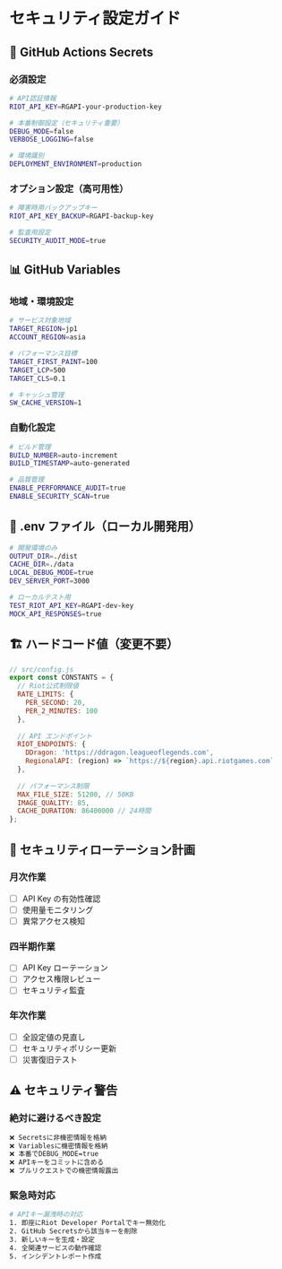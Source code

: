 # セキュリティ設定ガイド

## 🔐 GitHub Actions Secrets

### 必須設定
```bash
# API認証情報
RIOT_API_KEY=RGAPI-your-production-key

# 本番制御設定（セキュリティ重要）
DEBUG_MODE=false
VERBOSE_LOGGING=false

# 環境識別
DEPLOYMENT_ENVIRONMENT=production
```

### オプション設定（高可用性）
```bash
# 障害時用バックアップキー
RIOT_API_KEY_BACKUP=RGAPI-backup-key

# 監査用設定
SECURITY_AUDIT_MODE=true
```

## 📊 GitHub Variables

### 地域・環境設定
```bash
# サービス対象地域
TARGET_REGION=jp1
ACCOUNT_REGION=asia

# パフォーマンス目標
TARGET_FIRST_PAINT=100
TARGET_LCP=500
TARGET_CLS=0.1

# キャッシュ管理
SW_CACHE_VERSION=1
```

### 自動化設定
```bash
# ビルド管理
BUILD_NUMBER=auto-increment
BUILD_TIMESTAMP=auto-generated

# 品質管理
ENABLE_PERFORMANCE_AUDIT=true
ENABLE_SECURITY_SCAN=true
```

## 📁 .env ファイル（ローカル開発用）

```bash
# 開発環境のみ
OUTPUT_DIR=./dist
CACHE_DIR=./data
LOCAL_DEBUG_MODE=true
DEV_SERVER_PORT=3000

# ローカルテスト用
TEST_RIOT_API_KEY=RGAPI-dev-key
MOCK_API_RESPONSES=true
```

## 🏗️ ハードコード値（変更不要）

```javascript
// src/config.js
export const CONSTANTS = {
  // Riot公式制限値
  RATE_LIMITS: {
    PER_SECOND: 20,
    PER_2_MINUTES: 100
  },
  
  // API エンドポイント
  RIOT_ENDPOINTS: {
    DDragon: 'https://ddragon.leagueoflegends.com',
    RegionalAPI: (region) => `https://${region}.api.riotgames.com`
  },
  
  // パフォーマンス制限
  MAX_FILE_SIZE: 51200, // 50KB
  IMAGE_QUALITY: 85,
  CACHE_DURATION: 86400000 // 24時間
};
```

## 🔄 セキュリティローテーション計画

### 月次作業
- [ ] API Key の有効性確認
- [ ] 使用量モニタリング
- [ ] 異常アクセス検知

### 四半期作業
- [ ] API Key ローテーション
- [ ] アクセス権限レビュー
- [ ] セキュリティ監査

### 年次作業
- [ ] 全設定値の見直し
- [ ] セキュリティポリシー更新
- [ ] 災害復旧テスト

## ⚠️ セキュリティ警告

### 絶対に避けるべき設定
```bash
❌ Secretsに非機密情報を格納
❌ Variablesに機密情報を格納  
❌ 本番でDEBUG_MODE=true
❌ APIキーをコミットに含める
❌ プルリクエストでの機密情報露出
```

### 緊急時対応
```bash
# APIキー漏洩時の対応
1. 即座にRiot Developer Portalでキー無効化
2. GitHub Secretsから該当キーを削除
3. 新しいキーを生成・設定
4. 全関連サービスの動作確認
5. インシデントレポート作成
```